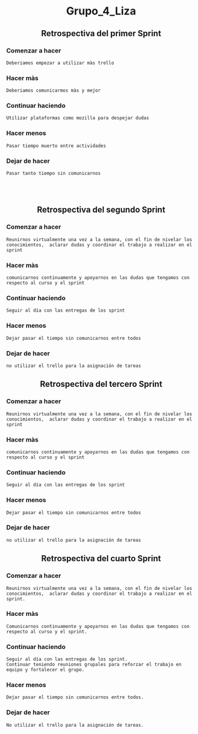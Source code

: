 # <h1 align="center"> Grupo_4_Liza </h1>

## <h2 align="center"> Retrospectiva del primer Sprint </h2>

### Comenzar a hacer
    Deberiamos empezar a utilizar màs trello
### Hacer màs
    Deberiamos comunicarmos màs y mejor
### Continuar haciendo
    Utilizar plataformas como mozilla para despejar dudas
### Hacer menos
    Pasar tiempo muerto entre actividades
### Dejar de hacer
    Pasar tanto tiempo sin comunicarnos

<br>
<br>


## <h2 align="center"> Retrospectiva del segundo Sprint </h2>

### Comenzar a hacer
    Reunirnos virtualmente una vez a la semana, con el fin de nivelar los conocimientos,  aclarar dudas y coordinar el trabajo a realizar en el sprint
### Hacer màs
    comunicarnos continuamente y apoyarnos en las dudas que tengamos con respecto al curso y el sprint  
### Continuar haciendo
    Seguir al día con las entregas de los sprint
### Hacer menos
    Dejar pasar el tiempo sin comunicarnos entre todos 
### Dejar de hacer
    no utilizar el trello para la asignación de tareas

## <h2 align="center"> Retrospectiva del tercero Sprint </h2>

### Comenzar a hacer
    Reunirnos virtualmente una vez a la semana, con el fin de nivelar los conocimientos,  aclarar dudas y coordinar el trabajo a realizar en el sprint
### Hacer màs
    comunicarnos continuamente y apoyarnos en las dudas que tengamos con respecto al curso y el sprint  
### Continuar haciendo
    Seguir al día con las entregas de los sprint
### Hacer menos
    Dejar pasar el tiempo sin comunicarnos entre todos 
### Dejar de hacer
    no utilizar el trello para la asignación de tareas

## <h2 align="center"> Retrospectiva del cuarto Sprint </h2>

### Comenzar a hacer
    Reunirnos virtualmente una vez a la semana, con el fin de nivelar los conocimientos,  aclarar dudas y coordinar el trabajo a realizar en el sprint.
### Hacer màs
    Comunicarnos continuamente y apoyarnos en las dudas que tengamos con respecto al curso y el sprint.
### Continuar haciendo
    Seguir al día con las entregas de los sprint.
    Continuar teniendo reuniones grupales para reforzar el trabajo en equipo y fortalecer el grupo.
### Hacer menos
    Dejar pasar el tiempo sin comunicarnos entre todos.
### Dejar de hacer
    No utilizar el trello para la asignación de tareas.
